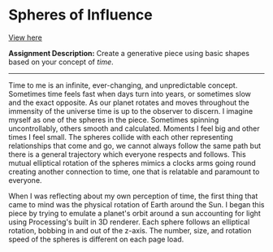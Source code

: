 <h1>Spheres of Influence</h1>

[View here](https://bengunson.me/311a3/)

<p>
    <b>Assignment Description:</b> Create a generative piece using basic shapes based on your concept of <i>time</i>.
</p>
<hr>
<p>
    Time to me is an infinite, ever-changing, and unpredictable concept. Sometimes time feels fast when days 
    turn into years, or sometimes slow and the exact opposite. As our planet rotates and moves throughout the immensity of the 
    universe time is up to the observer to discern. I imagine myself as one of the spheres in the piece. Sometimes spinning uncontrollably, others smooth and calculated. Moments I 
    feel big and other times I feel small. The spheres collide with each other representing relationships that come and go, we cannot
    always follow the same path but there is a general trajectory which everyone respects and follows. This mutual elliptical 
    rotation of the spheres mimics a clocks arms going round creating another connection to time, one that is relatable and paramount 
    to everyone. 
</p>
<p>
    When I was reflecting about my own perception of time, the first thing that came to mind was the physical rotation of Earth 
    around the Sun. I began this piece by trying to emulate a planet's orbit around a sun accounting for light using Processing's 
    built in 3D renderer. Each sphere follows an elliptical rotation, bobbing in and out of the z-axis. The number, size, and 
    rotation speed of the spheres is different on each page load.
</p>